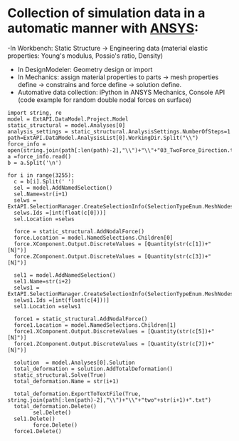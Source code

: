 # Collection of simulation data in a automatic manner with [ANSYS](https://www.ansys.com/products/structures):
-In Workbench: Static Structure -> Engineering data (material elastic properties: Young's modulus, Possio's ratio, Density) 
- In DesignModeler: Geometry design or import
- In Mechanics: assign material properties to parts -> mesh properties define -> constrains and force define -> solution define.
- Automative data collection: iPython in ANSYS Mechanics, Console API (code example for random double nodal forces on surface)
``` IPython
import string, re
model = ExtAPI.DataModel.Project.Model
static_structural = model.Analyses[0]
analysis_settings = static_structural.AnalysisSettings.NumberOfSteps=1 
path=ExtAPI.DataModel.AnalysisList[0].WorkingDir.Split("\\")
force_info =  open(string.join(path[:len(path)-2],"\\")+"\\"+"03_TwoForce_Direction.txt")
a =force_info.read()
b = a.Split('\n')

for i in range(3255):
  c = b[i].Split(' ')
  sel = model.AddNamedSelection()
  sel.Name=str(i+1)
  selws = ExtAPI.SelectionManager.CreateSelectionInfo(SelectionTypeEnum.MeshNodes)
  selws.Ids =[int(float(c[0]))]
  sel.Location =selws

  force = static_structural.AddNodalForce()
  force.Location = model.NamedSelections.Children[0]
  force.XComponent.Output.DiscreteValues = [Quantity(str(c[1])+" [N]")]
  force.ZComponent.Output.DiscreteValues = [Quantity(str(c[3])+" [N]")]

  sel1 = model.AddNamedSelection()
  sel1.Name=str(i+2)
  selws1 = ExtAPI.SelectionManager.CreateSelectionInfo(SelectionTypeEnum.MeshNodes)
  selws1.Ids =[int(float(c[4]))]
  sel1.Location =selws1

  force1 = static_structural.AddNodalForce()
  force1.Location = model.NamedSelections.Children[1]
  force1.XComponent.Output.DiscreteValues = [Quantity(str(c[5])+" [N]")]
  force1.ZComponent.Output.DiscreteValues = [Quantity(str(c[7])+" [N]")]

  solution  = model.Analyses[0].Solution
  total_deformation = solution.AddTotalDeformation()
  static_structural.Solve(True)
  total_deformation.Name = str(i+1)

  total_deformation.ExportToTextFile(True, string.join(path[:len(path)-2],"\\")+"\\"+"two"+str(i+1)+".txt")
  total_deformation.Delete()
        sel.Delete()
  sel1.Delete()	
        force.Delete()
  force1.Delete()
```
